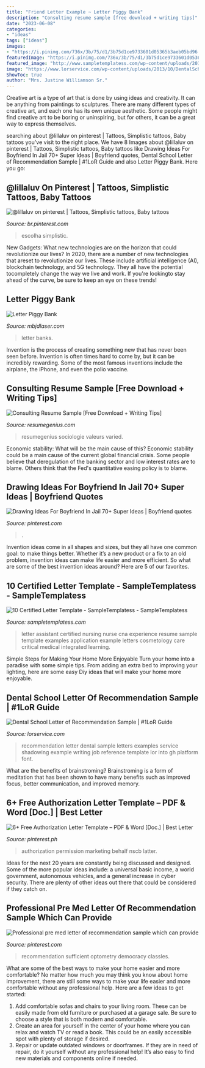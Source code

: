 ```yaml
---
title: "Friend Letter Example ~ Letter Piggy Bank"
description: "Consulting resume sample [free download + writing tips]"
date: "2023-06-08"
categories:
- "ideas"
tags: ["ideas"]
images:
- "https://i.pinimg.com/736x/3b/75/d1/3b75d1ce9733601d05365b3aeb05bd96.jpg"
featuredImage: "https://i.pinimg.com/736x/3b/75/d1/3b75d1ce9733601d05365b3aeb05bd96.jpg"
featured_image: "http://www.sampletemplatess.com/wp-content/uploads/2018/03/certified-letter-template-dxejo-unique-nursingassistant-cna-cover-letters-cover-letter-templates-of-certified-letter-template-g8ksr.jpg"
image: "https://www.lorservice.com/wp-content/uploads/2013/10/DentalSchool-Letter-of-Recommendation-Sample.jpg"
ShowToc: true
author: "Mrs. Justine Williamson Sr."
---
```



Creative art is a type of art that is done by using ideas and creativity. It can be anything from paintings to sculptures. There are many different types of creative art, and each one has its own unique aesthetic. Some people might find creative art to be boring or uninspiring, but for others, it can be a great way to express themselves.

	

		
searching about @lillaluv on pinterest | Tattoos, Simplistic tattoos, Baby tattoos you've visit to the right place. We have 8 Images about @lillaluv on pinterest | Tattoos, Simplistic tattoos, Baby tattoos like Drawing Ideas For Boyfriend In Jail 70+ Super Ideas | Boyfriend quotes, Dental School Letter of Recommendation Sample | #1LoR Guide and also Letter Piggy Bank. Here you go:
		
    
## @lillaluv On Pinterest | Tattoos, Simplistic Tattoos, Baby Tattoos

<img loading=lazy src="https://i.pinimg.com/736x/e3/d8/5e/e3d85e2e4654f91fcc2830b0ac41ac33.jpg" onerror="this.onerror=null;this.src='https://tse2.mm.bing.net/th?id=OIP.80vLKqQ7mpsBjtkFZ5tVaAHaLH&amp;pid=15.1';" alt="@lillaluv on pinterest | Tattoos, Simplistic tattoos, Baby tattoos">

_Source: br.pinterest.com_

>escolha simplistic. 

	

New Gadgets: What new technologies are on the horizon that could revolutionize our lives?
In 2020, there are a number of new technologies that areset to revolutionize our lives. These include artificial intelligence (AI), blockchain technology, and 5G technology. They all have the potential tocompletely change the way we live and work. If you're lookingto stay ahead of the curve, be sure to keep an eye on these trends!

    
## Letter Piggy Bank

<img loading=lazy src="https://www.mbjdlaser.com/uploads/4/8/5/7/48575047/s926868291579750774_p319_i3_w2448.jpeg" onerror="this.onerror=null;this.src='https://tse4.mm.bing.net/th?id=OIP.8yNLRiolIVoxgcFSJTfQJAHaJ4&amp;pid=15.1';" alt="Letter Piggy Bank">

_Source: mbjdlaser.com_

>letter banks. 

	

Invention is the process of creating something new that has never been seen before. Invention is often times hard to come by, but it can be incredibly rewarding. Some of the most famous inventions include the airplane, the iPhone, and even the polio vaccine.

    
## Consulting Resume Sample [Free Download + Writing Tips]

<img loading=lazy src="https://resumegenius.com/wp-content/uploads/Consulting-Resume-Example-Template-724x1024.png" onerror="this.onerror=null;this.src='https://tse2.mm.bing.net/th?id=OIP.8iMa0EmDWf_YfiDBswzGtwHaKe&amp;pid=15.1';" alt="Consulting Resume Sample [Free Download + Writing Tips]">

_Source: resumegenius.com_

>resumegenius sociologie valeurs varied. 

	

Economic stability: What will be the main cause of this?
Economic stability could be a main cause of the current global financial crisis. Some people believe that deregulation of the banking sector and low interest rates are to blame. Others think that the Fed's quantitative easing policy is to blame.

    
## Drawing Ideas For Boyfriend In Jail 70+ Super Ideas | Boyfriend Quotes

<img loading=lazy src="https://i.pinimg.com/736x/26/36/58/263658d19902f24e227d77eef9a5d406.jpg" onerror="this.onerror=null;this.src='https://tse3.mm.bing.net/th?id=OIP.njMfLVL4s27hfIzayvJh5wAAAA&amp;pid=15.1';" alt="Drawing Ideas For Boyfriend In Jail 70+ Super Ideas | Boyfriend quotes">

_Source: pinterest.com_

>. 

	

Invention ideas come in all shapes and sizes, but they all have one common goal: to make things better. Whether it’s a new product or a fix to an old problem, invention ideas can make life easier and more efficient. So what are some of the best invention ideas around? Here are 5 of our favorites.

    
## 10 Certified Letter Template - SampleTemplatess - SampleTemplatess

<img loading=lazy src="http://www.sampletemplatess.com/wp-content/uploads/2018/03/certified-letter-template-dxejo-unique-nursingassistant-cna-cover-letters-cover-letter-templates-of-certified-letter-template-g8ksr.jpg" onerror="this.onerror=null;this.src='https://tse1.mm.bing.net/th?id=OIP.wuke0Rc4CQYPKo8xOdzG4QHaKl&amp;pid=15.1';" alt="10 Certified Letter Template - SampleTemplatess - SampleTemplatess">

_Source: sampletemplatess.com_

>letter assistant certified nursing nurse cna experience resume sample template examples application example letters cosmetology care critical medical integrated learning. 

	

Simple Steps for Making Your Home More Enjoyable
Turn your home into a paradise with some simple tips. From adding an extra bed to improving your lighting, here are some easy Diy ideas that will make your home more enjoyable.

    
## Dental School Letter Of Recommendation Sample | #1LoR Guide

<img loading=lazy src="https://www.lorservice.com/wp-content/uploads/2013/10/DentalSchool-Letter-of-Recommendation-Sample.jpg" onerror="this.onerror=null;this.src='https://tse1.mm.bing.net/th?id=OIP.g7uzFv_2u4qM0WvDWJShuQHaKe&amp;pid=15.1';" alt="Dental School Letter of Recommendation Sample | #1LoR Guide">

_Source: lorservice.com_

>recommendation letter dental sample letters examples service shadowing example writing job reference template lor into gh platform font. 

	

What are the benefits of brainstroming?
Brainstroming is a form of meditation that has been shown to have many benefits such as improved focus, better communication, and improved memory.

    
## 6+ Free Authorization Letter Template – PDF &amp; Word [Doc.] | Best Letter

<img loading=lazy src="https://i.pinimg.com/736x/3b/75/d1/3b75d1ce9733601d05365b3aeb05bd96.jpg" onerror="this.onerror=null;this.src='https://tse4.mm.bing.net/th?id=OIP.rUrKJUQVUPo_DZ4YqEf15AHaKe&amp;pid=15.1';" alt="6+ Free Authorization Letter Template – PDF &amp; Word [Doc.] | Best Letter">

_Source: pinterest.ph_

>authorization permission marketing behalf nscb latter. 

	

Ideas for the next 20 years are constantly being discussed and designed. Some of the more popular ideas include: a universal basic income, a world government, autonomous vehicles, and a general increase in cyber security. There are plenty of other ideas out there that could be considered if they catch on.

    
## Professional Pre Med Letter Of Recommendation Sample Which Can Provide

<img loading=lazy src="https://i.pinimg.com/736x/3c/dd/da/3cdddae8e22ecc8601b431c98e575e21.jpg" onerror="this.onerror=null;this.src='https://tse2.mm.bing.net/th?id=OIP.vsD9TZ8Cmyn1wXdQq84fSwHaKe&amp;pid=15.1';" alt="Professional pre med letter of recommendation sample which can provide">

_Source: pinterest.com_

>recommendation sufficient optometry democracy classles. 

	

What are some of the best ways to make your home easier and more comfortable?
No matter how much you may think you know about home improvement, there are still some ways to make your life easier and more comfortable without any professional help. Here are a few ideas to get started: 
1) Add comfortable sofas and chairs to your living room. These can be easily made from old furniture or purchased at a garage sale. Be sure to choose a style that is both modern and comfortable. 
2) Create an area for yourself in the center of your home where you can relax and watch TV or read a book. This could be an easily accessible spot with plenty of storage if desired. 
3) Repair or update outdated windows or doorframes. If they are in need of repair, do it yourself without any professional help! It’s also easy to find new materials and components online if needed.

